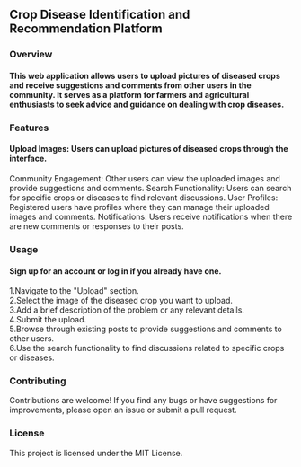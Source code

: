## Crop Disease Identification and Recommendation Platform
### Overview
#### This web application allows users to upload pictures of diseased crops and receive suggestions and comments from other users in the community. It serves as a platform for farmers and agricultural enthusiasts to seek advice and guidance on dealing with crop diseases.

### Features
#### Upload Images: Users can upload pictures of diseased crops through the interface.
Community Engagement: Other users can view the uploaded images and provide suggestions and comments.
Search Functionality: Users can search for specific crops or diseases to find relevant discussions.
User Profiles: Registered users have profiles where they can manage their uploaded images and comments.
Notifications: Users receive notifications when there are new comments or responses to their posts.
### Usage
#### Sign up for an account or log in if you already have one.<br>
1.Navigate to the "Upload" section.<br>
2.Select the image of the diseased crop you want to upload.<br>
3.Add a brief description of the problem or any relevant details.<br>
4.Submit the upload.<br>
5.Browse through existing posts to provide suggestions and comments to other users.<br>
6.Use the search functionality to find discussions related to specific crops or diseases.<br>
### Contributing
Contributions are welcome! If you find any bugs or have suggestions for improvements, please open an issue or submit a pull request.

### License
This project is licensed under the MIT License.

